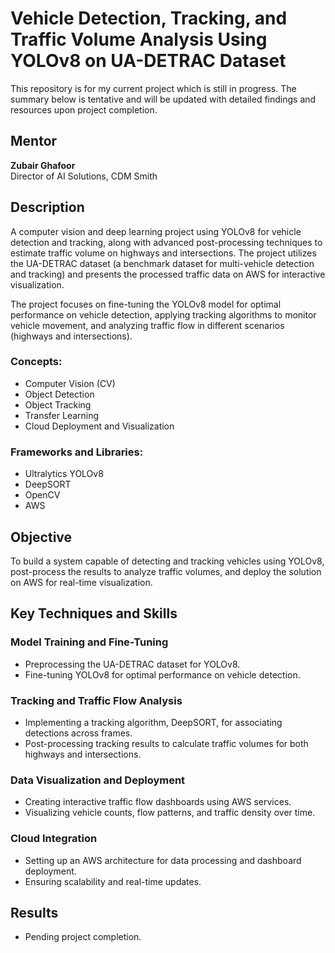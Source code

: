# Vehicle Detection, Tracking, and Traffic Volume Analysis Using YOLOv8 on UA-DETRAC Dataset  
This repository is for my current project which is still in progress. The summary below is tentative and will be updated with detailed findings and resources upon project completion.   

## Mentor  
**Zubair Ghafoor**  
Director of AI Solutions, CDM Smith  

## Description  
A computer vision and deep learning project using YOLOv8 for vehicle detection and tracking, along with advanced post-processing techniques to estimate traffic volume on highways and intersections. The project utilizes the UA-DETRAC dataset (a benchmark dataset for multi-vehicle detection and tracking) and presents the processed traffic data on AWS for interactive visualization.  

The project focuses on fine-tuning the YOLOv8 model for optimal performance on vehicle detection, applying tracking algorithms to monitor vehicle movement, and analyzing traffic flow in different scenarios (highways and intersections).  

### Concepts:  
- Computer Vision (CV)  
- Object Detection  
- Object Tracking  
- Transfer Learning  
- Cloud Deployment and Visualization  

### Frameworks and Libraries:  
- Ultralytics YOLOv8  
- DeepSORT  
- OpenCV  
- AWS  

## Objective  
To build a system capable of detecting and tracking vehicles using YOLOv8, post-process the results to analyze traffic volumes, and deploy the solution on AWS for real-time visualization.  

## Key Techniques and Skills  

### Model Training and Fine-Tuning  
- Preprocessing the UA-DETRAC dataset for YOLOv8.  
- Fine-tuning YOLOv8 for optimal performance on vehicle detection.  

### Tracking and Traffic Flow Analysis  
- Implementing a tracking algorithm, DeepSORT, for associating detections across frames.  
- Post-processing tracking results to calculate traffic volumes for both highways and intersections.  

### Data Visualization and Deployment  
- Creating interactive traffic flow dashboards using AWS services.  
- Visualizing vehicle counts, flow patterns, and traffic density over time.  

### Cloud Integration  
- Setting up an AWS architecture for data processing and dashboard deployment.  
- Ensuring scalability and real-time updates.  

## Results  
- Pending project completion.  
